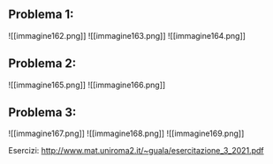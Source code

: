 
## Problema 1:

![[immagine162.png]]
![[immagine163.png]]
![[immagine164.png]]

## Problema 2:

![[immagine165.png]]
![[immagine166.png]]

## Problema 3:

![[immagine167.png]]
![[immagine168.png]]
![[immagine169.png]]

Esercizi: http://www.mat.uniroma2.it/~guala/esercitazione_3_2021.pdf